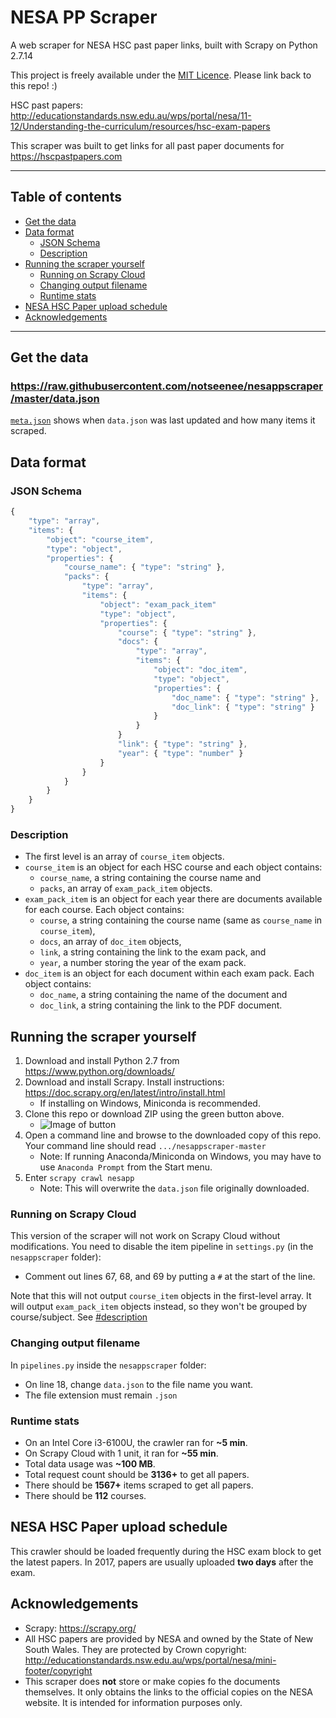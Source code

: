 # NESA PP Scraper
A web scraper for NESA HSC past paper links, built with Scrapy on Python 2.7.14

This project is freely available under the [MIT Licence](https://github.com/notseenee/nesappscraper/blob/master/LICENSE).
Please link back to this repo! :)

HSC past papers:
http://educationstandards.nsw.edu.au/wps/portal/nesa/11-12/Understanding-the-curriculum/resources/hsc-exam-papers

This scraper was built to get links for all past paper documents for 
https://hscpastpapers.com

---

## Table of contents
* [Get the data](#get-the-data)
* [Data format](#data-format)
    * [JSON Schema](#json-schema)
    * [Description](#description)
* [Running the scraper yourself](#running-the-scraper-yourself)
    * [Running on Scrapy Cloud](#running-on-scrapy-cloud)
    * [Changing output filename](#changing-output-filename)
    * [Runtime stats](#runtime-stats)
* [NESA HSC Paper upload schedule](#nesa-hsc-paper-upload-schedule)
* [Acknowledgements](#acknowledgements)

---
## Get the data
### https://raw.githubusercontent.com/notseenee/nesappscraper/master/data.json

[`meta.json`](https://raw.githubusercontent.com/notseenee/nesappscraper/master/meta.json)
shows when `data.json` was last updated and how many items it scraped.

## Data format
### JSON Schema
```javascript
{
    "type": "array",
    "items": {
        "object": "course_item",
        "type": "object",
        "properties": {
            "course_name": { "type": "string" },
            "packs": {
                "type": "array",
                "items": {
                    "object": "exam_pack_item"
                    "type": "object",
                    "properties": {
                        "course": { "type": "string" },
                        "docs": {
                            "type": "array",
                            "items": {
                                "object": "doc_item",
                                "type": "object",
                                "properties": { 
                                    "doc_name": { "type": "string" },
                                    "doc_link": { "type": "string" }
                                }
                            }
                        }
                        "link": { "type": "string" },
                        "year": { "type": "number" }
                    }
                }
            }
        }
    }
}
```
### Description
* The first level is an array of `course_item` objects.
* `course_item` is an object for each HSC course and each object contains:
    * `course_name`, a string containing the course name and
    * `packs`, an array of `exam_pack_item` objects.
* `exam_pack_item` is an object for each year there are documents available for
  each course. Each object contains:
    * `course`, a string containing the course name (same as `course_name` in
      `course_item`),
    * `docs`, an array of `doc_item` objects,
    * `link`, a string containing the link to the exam pack, and
    * `year`, a number storing the year of the exam pack.
* `doc_item` is an object for each document within each exam pack. Each object
  contains:
    * `doc_name`, a string containing the name of the document and
    * `doc_link`, a string containing the link to the PDF document.

## Running the scraper yourself
1. Download and install Python 2.7 from https://www.python.org/downloads/
2. Download and install Scrapy. Install instructions:
   https://doc.scrapy.org/en/latest/intro/install.html
    * If installing on Windows, Miniconda is recommended.
3. Clone this repo or download ZIP using the green button above.
    * ![Image of button](https://i.imgur.com/HEa7joN.png)
4. Open a command line and browse to the downloaded copy of this repo.
   Your command line should read `.../nesappscraper-master`
    * Note: If running Anaconda/Miniconda on Windows, you may have to use
      `Anaconda Prompt` from the Start menu.
5. Enter `scrapy crawl nesapp`
    * Note: This will overwrite the `data.json` file originally downloaded.

### Running on Scrapy Cloud
This version of the scraper will not work on Scrapy Cloud without modifications.
You need to disable the item pipeline in `settings.py`
(in the `nesappscraper` folder):

* Comment out lines 67, 68, and 69 by putting a `#` at the start of the line.

Note that this will not output `course_item` objects in the first-level array.
It will output `exam_pack_item` objects instead, so they won't be grouped by
course/subject. See [#description](#description)

### Changing output filename
In `pipelines.py` inside the `nesappscraper` folder:

* On line 18, change `data.json` to the file name you want.
* The file extension must remain `.json`

### Runtime stats
* On an Intel Core i3-6100U, the crawler ran for **~5 min**.
* On Scrapy Cloud with 1 unit, it ran for **~55 min**.
* Total data usage was **~100 MB**.
* Total request count should be **3136+** to get all papers.
* There should be **1567+** items scraped to get all papers.
* There should be **112** courses.

## NESA HSC Paper upload schedule
This crawler should be loaded frequently during the HSC exam block to get the
latest papers. In 2017, papers are usually uploaded **two days** after the exam.

## Acknowledgements
* Scrapy: https://scrapy.org/
* All HSC papers are provided by NESA and owned by the State of New South Wales.
  They are protected by Crown copyright:
  http://educationstandards.nsw.edu.au/wps/portal/nesa/mini-footer/copyright
* This scraper does **not** store or make copies fo the documents themselves.
  It only obtains the links to the official copies on the NESA website.
  It is intended for information purposes only.
